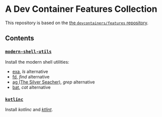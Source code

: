 # A Dev Container Features Collection

This repository is based on the
[the `devcontainers/features` repository](https://github.com/devcontainers/features).

## Contents

### [`modern-shell-utils`](src/modern-shell-utils/README.md)

Install the modern shell utilities:

- [exa](https://the.exa.website/), _ls_ alternative
- [fd](https://github.com/sharkdp/fd), _find_ alternative
- [ag (The Silver Seacher)](https://github.com/ggreer/the_silver_searcher), _grep_ alternative
- [bat](https://github.com/sharkdp/bat), _cat_ alternative

### [`kotlinc`](src/kotlinc/README.md)

Install _kotlinc_ and [_ktlint_](https://github.com/pinterest/ktlint).
